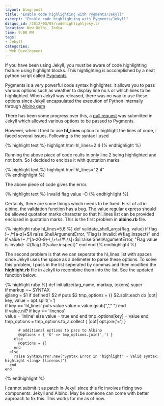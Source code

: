 ```yaml
---
layout: blog-post
title: "Enable code highlighting with Pygments/Jekyll"
excerpt: "Enable code highlighting with Pygments/Jekyll"
disqus_id: /2012/03/05/codehighlightjekyll/
location: New Delhi, India
time: 9:00 PM
tags:
- Jekyll
categories:
- Web Development
---
```


If you have been using Jekyll, you must be aware of code highlighting feature using highlight blocks. This highlighting is accomplished by
a neat python script called [Pygments](http://pygments.org/)

Pygments is a very powerful code syntax highlighter. It allows you to pass various options such as weather to display line no.s or which lines to be highlighted.
When Jekyll was released, there was no way to use these options since Jekyll encapsulated the execution of Python internally through [Albino gem](https://github.com/github/albino)

There has been some progress over this, a [pull request](https://github.com/mojombo/jekyll/issues/31) was submitted in Jekyll which allowed various options to be passed to Pygments.

However, when I tried to use **hl_lines** option to highlight the lines of code, I faced several issues. Following is the syntax I used

{% highlight text %}
 highlight html hl_lines=2 4
{% endhighlight %}

Running the above piece of code reults in only line 2 being highlighted and not both. So I decided to enclose it with quotation marks


{% highlight text %}
 highlight html hl_lines="2 4"  
{% endhighlight %}

The above piece of code gives the error. 

{% highlight text %}
Invalid flag value -O
{% endhighlight %}

Certainly, there are some things which needs to be fixed. First of all in albino, the validation function has a bug. The value regular express should be allowed quotation marks character so that hl_lines list can be provided enclosed in quotation marks. This is the first problem in **albino.rb** file.

{% highlight ruby hl_lines=5,6 %}
  def validate_shell_args(flag, value)
    if flag !~ /^[a-z]+$/i
      raise ShellArgumentError, "Flag is invalid: #{flag.inspect}"
    end
    if value !~ /^[a-z0-9\-\_\+\=\#\,\s]+$/i
      raise ShellArgumentError, "Flag value is invalid: -#{flag} #{value.inspect}"
    end
  end
{% endhighlight %}

The second problem is that we can seperate the hl_lines list with spaces since Jekyll uses the space as a delimeter to parse these options. To solve this problem, I pass in the list seperated by commas and then modified the 
**highlight.rb** file in Jekyll to recombine them into the list. See the updated function below:

{% highlight ruby %}
 def initialize(tag_name, markup, tokens)
      super	 
      if markup =~ SYNTAX	
        @lang = $1
        if defined? $2
		# puts $2
          tmp_options = {}
          $2.split.each do |opt|		    
            key, value = opt.split('=')						
			if key == 'hl_lines'
				puts value
				value = value.gsub(","," ")
			end			
            if value.nil?
              if key == 'linenos'			
                value = 'inline'
			  else
                value = true
              end
            end
            tmp_options[key] = value
          end
          tmp_options = tmp_options.to_a.collect { |opt| opt.join('=') }
		  
          # additional options to pass to Albino
          @options = { 'O' => tmp_options.join(',') }		  		  		  
        else
          @options = {}
        end
      else
        raise SyntaxError.new("Syntax Error in 'highlight' - Valid syntax: highlight <lang> [linenos]")
      end
    end
{% endhighlight %}

I cannot submit it as patch in Jekyll since this fix involves fixing two components: Jekyll and Albino. May be someone can come with better approach to fix this. This works for me as of now.	